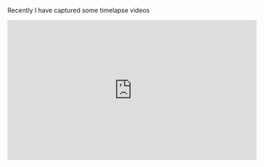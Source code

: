 Recently I have captured some timelapse videos 
<iframe width="560" height="315" src="https://www.youtube.com/embed/hp0e0upUHE4" frameborder="0" allow="accelerometer; autoplay; clipboard-write; encrypted-media; gyroscope; picture-in-picture" allowfullscreen></iframe>
